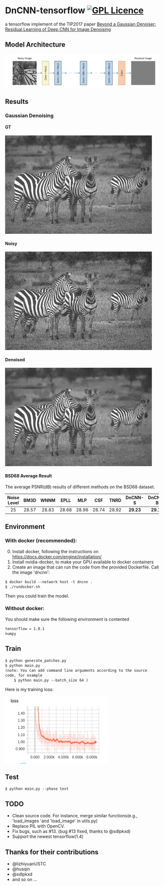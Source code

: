 # DnCNN-tensorflow   [![GPL Licence](https://badges.frapsoft.com/os/gpl/gpl.svg?v=103)](https://opensource.org/licenses/GPL-3.0/)  
a tensorflow implement of the TIP2017 paper [Beyond a Gaussian Denoiser: Residual Learning of Deep CNN for Image Denoising](http://www4.comp.polyu.edu.hk/~cslzhang/paper/DnCNN.pdf)

## Model Architecture
![graph](./img/model.png)


## Results
### Gaussian Denoising
#### GT
![gt](./img/gt.png) 
#### Noisy
![noisy](./img/noisy.png)
#### Denoised
![denoised](./img/denoised.png)

#### BSD68 Average Result 
The average PSNR(dB) results of different methods on the BSD68 dataset.

|  Noise Level | BM3D | WNNM  | EPLL | MLP |  CSF |TNRD  | DnCNN-S | DnCNN-B | DnCNN-tensorflow |
|:-------:|:-------:|:-------:|:-------:|:-------:|:-------:|:-------:|:-------:|:-------:|:-------:|
| 25  |  28.57  |   28.83   | 28.68  | 28.96 |  28.74 |  28.92 | **29.23** | **29.16**  | **29.24** |


## Environment
### With docker (recommended):
0) Install docker, following the instructions on https://docs.docker.com/engine/installation/
1) Install nvidia-docker, to make your GPU available to docker containers
2) Create an image that can run the code from the provided Dockerfile. Call the image 'dncnn':
```
$ docker build --network host -t dncnn .
$ ./rundocker.sh
```
Then you could train the model.

### Without docker:
You should make sure the following environment is contented
```
tensorflow = 1.0.1
numpy
```


## Train
```
$ python generate_patches.py
$ python main.py
(note: You can add command line arguments according to the source code, for example
    $ python main.py --batch_size 64 )
```
Here is my training loss:


![loss](./img/loss.png) 

## Test
```
$ python main.py --phase test
```

## TODO
* Clean source  code. For instance, merge similar functions(e.g., 'load_images 'and 'load_image' in utils.py)
* Replace PIL with OpenCV.
* Fix bugs, such as #13. (bug #13 fixed, thanks to @sdlpkxd)
* Support the newest tensorflow(1.4)

## Thanks for their contributions
* @lizhiyuanUSTC
* @husqin
* @sdlpkxd
* and so on ...







